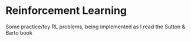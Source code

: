 # Reinforcement Learning

Some practice/toy RL problems, being implemented as I read the Sutton &
Barto book


